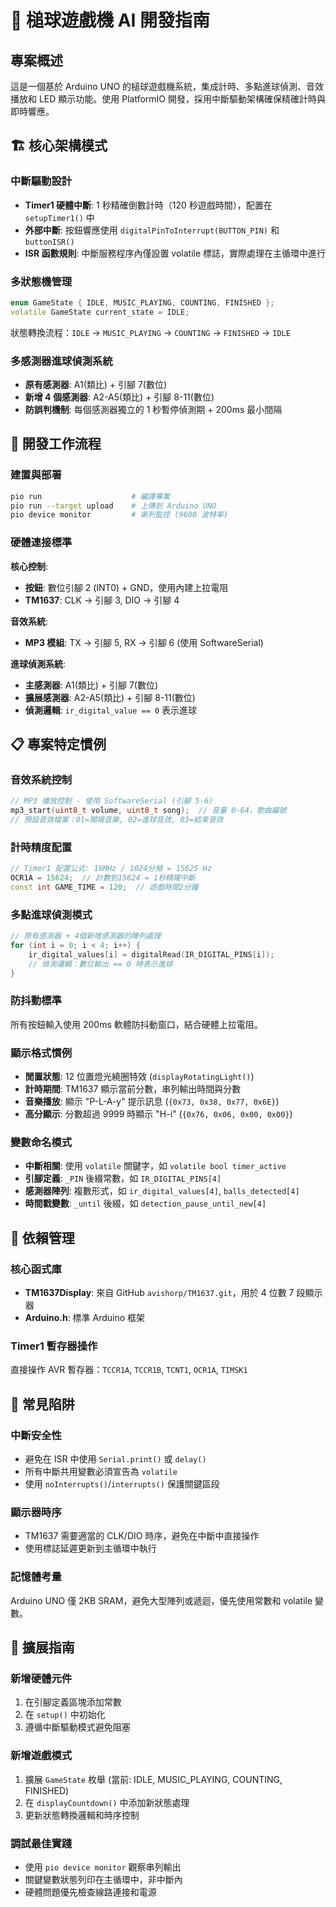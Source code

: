 # 🎯 槌球遊戲機 AI 開發指南

## 專案概述

這是一個基於 Arduino UNO 的槌球遊戲機系統，集成計時、多點進球偵測、音效播放和 LED 顯示功能。使用 PlatformIO 開發，採用中斷驅動架構確保精確計時與即時響應。

## 🏗️ 核心架構模式

### 中斷驅動設計

-   **Timer1 硬體中斷**: 1 秒精確倒數計時（120 秒遊戲時間），配置在 `setupTimer1()` 中
-   **外部中斷**: 按鈕響應使用 `digitalPinToInterrupt(BUTTON_PIN)` 和 `buttonISR()`
-   **ISR 函數規則**: 中斷服務程序內僅設置 volatile 標誌，實際處理在主循環中進行

### 多狀態機管理

```cpp
enum GameState { IDLE, MUSIC_PLAYING, COUNTING, FINISHED };
volatile GameState current_state = IDLE;
```

狀態轉換流程：`IDLE` → `MUSIC_PLAYING` → `COUNTING` → `FINISHED` → `IDLE`

### 多感測器進球偵測系統

-   **原有感測器**: A1(類比) + 引腳 7(數位)
-   **新增 4 個感測器**: A2-A5(類比) + 引腳 8-11(數位)
-   **防誤判機制**: 每個感測器獨立的 1 秒暫停偵測期 + 200ms 最小間隔

## 🔧 開發工作流程

### 建置與部署

```bash
pio run                    # 編譯專案
pio run --target upload    # 上傳到 Arduino UNO
pio device monitor         # 串列監控 (9600 波特率)
```

### 硬體連接標準

**核心控制**:

-   **按鈕**: 數位引腳 2 (INT0) + GND，使用內建上拉電阻
-   **TM1637**: CLK → 引腳 3, DIO → 引腳 4

**音效系統**:

-   **MP3 模組**: TX → 引腳 5, RX → 引腳 6 (使用 SoftwareSerial)

**進球偵測系統**:

-   **主感測器**: A1(類比) + 引腳 7(數位)
-   **擴展感測器**: A2-A5(類比) + 引腳 8-11(數位)
-   **偵測邏輯**: `ir_digital_value == 0` 表示進球

## 📋 專案特定慣例

### 音效系統控制

```cpp
// MP3 播放控制 - 使用 SoftwareSerial (引腳 5-6)
mp3_start(uint8_t volume, uint8_t song);  // 音量 0-64，歌曲編號
// 預設音效檔案：01=開場音樂, 02=進球音效, 03=結束音效
```

### 計時精度配置

```cpp
// Timer1 配置公式: 16MHz / 1024分頻 = 15625 Hz
OCR1A = 15624;  // 計數到15624 = 1秒精確中斷
const int GAME_TIME = 120;  // 遊戲時間2分鐘
```

### 多點進球偵測模式

```cpp
// 原有感測器 + 4個新增感測器的陣列處理
for (int i = 0; i < 4; i++) {
    ir_digital_values[i] = digitalRead(IR_DIGITAL_PINS[i]);
    // 偵測邏輯：數位輸出 == 0 時表示進球
}
```

### 防抖動標準

所有按鈕輸入使用 200ms 軟體防抖動窗口，結合硬體上拉電阻。

### 顯示格式慣例

-   **閒置狀態**: 12 位置燈光繞圈特效 (`displayRotatingLight()`)
-   **計時期間**: TM1637 顯示當前分數，串列輸出時間與分數
-   **音樂播放**: 顯示 "P-L-A-y" 提示訊息 (`{0x73, 0x38, 0x77, 0x6E}`)
-   **高分顯示**: 分數超過 9999 時顯示 "H-i" (`{0x76, 0x06, 0x00, 0x00}`)

### 變數命名模式

-   **中斷相關**: 使用 `volatile` 關鍵字，如 `volatile bool timer_active`
-   **引腳定義**: `_PIN` 後綴常數，如 `IR_DIGITAL_PINS[4]`
-   **感測器陣列**: 複數形式，如 `ir_digital_values[4]`, `balls_detected[4]`
-   **時間戳變數**: `_until` 後綴，如 `detection_pause_until_new[4]`

## 🔗 依賴管理

### 核心函式庫

-   **TM1637Display**: 來自 GitHub `avishorp/TM1637.git`，用於 4 位數 7 段顯示器
-   **Arduino.h**: 標準 Arduino 框架

### Timer1 暫存器操作

直接操作 AVR 暫存器：`TCCR1A`, `TCCR1B`, `TCNT1`, `OCR1A`, `TIMSK1`

## 🚨 常見陷阱

### 中斷安全性

-   避免在 ISR 中使用 `Serial.print()` 或 `delay()`
-   所有中斷共用變數必須宣告為 `volatile`
-   使用 `noInterrupts()`/`interrupts()` 保護關鍵區段

### 顯示器時序

-   TM1637 需要適當的 CLK/DIO 時序，避免在中斷中直接操作
-   使用標誌延遲更新到主循環中執行

### 記憶體考量

Arduino UNO 僅 2KB SRAM，避免大型陣列或遞迴，優先使用常數和 volatile 變數。

## 🔄 擴展指南

### 新增硬體元件

1. 在引腳定義區塊添加常數
2. 在 `setup()` 中初始化
3. 遵循中斷驅動模式避免阻塞

### 新增遊戲模式

1. 擴展 `GameState` 枚舉 (當前: IDLE, MUSIC_PLAYING, COUNTING, FINISHED)
2. 在 `displayCountdown()` 中添加新狀態處理
3. 更新狀態轉換邏輯和時序控制

### 調試最佳實踐

-   使用 `pio device monitor` 觀察串列輸出
-   關鍵變數狀態列印在主循環中，非中斷內
-   硬體問題優先檢查線路連接和電源
